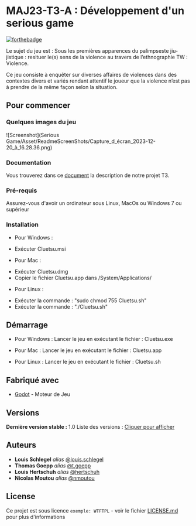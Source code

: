 # MAJ23-T3-A : Développement d'un serious game

[![forthebadge](http://forthebadge.com/images/badges/built-with-love.svg)](http://forthebadge.com)

Le sujet du jeu est  : Sous les premières apparences du palimpseste jiu-jistique : resituer le(s) sens de la violence au travers de l’ethnographie TW : Violence.

Ce jeu consiste à enquêter sur diverses affaires de violences dans des contextes divers et variés rendant attentif le joueur que la violence n’est pas à prendre de la même façon selon la situation.

## Pour commencer

### Quelques images du jeu

![Screenshot](Serious Game/Asset/ReadmeScreenShots/Capture_d_écran_2023-12-20_à_16.28.36.png)

### Documentation

Vous trouverez dans ce [document](Description.md) la description de notre projet T3.

### Pré-requis

Assurez-vous d'avoir un ordinateur sous Linux, MacOs ou Windows 7 ou supérieur

### Installation

* Pour Windows : 
- Exécuter Cluetsu.msi

* Pour Mac : 
- Exécuter Cluetsu.dmg
- Copier le fichier Cluetsu.app dans /System/Applications/

* Pour Linux : 
- Exécuter la commande : "sudo chmod 755 Cluetsu.sh"
- Exécuter la commande : "./Cluetsu.sh"

## Démarrage

* Pour Windows : 
Lancer le jeu en exécutant le fichier : Cluetsu.exe

* Pour Mac : 
Lancer le jeu en exécutant le fichier : Cluetsu.app

* Pour Linux : 
Lancer le jeu en exécutant le fichier : Cluetsu.sh

## Fabriqué avec

* [Godot](https://godotengine.org) - Moteur de Jeu


## Versions

**Dernière version stable :** 1.0
Liste des versions : [Cliquer pour afficher](https://git.unistra.fr/legroupeoui-maj-32-t3-a/seriousgame/-/tags)

## Auteurs

* **Louis Schlegel** _alias_ [@louis.schlegel](https://git.unistra.fr/louis.schlegel)
* **Thomas Goepp** _alias_ [@t.goepp](https://git.unistra.fr/t.goepp)
* **Louis Hertschuh** _alias_ [@hertschuh](https://git.unistra.fr/hertschuh)
* **Nicolas Moutou** _alias_ [@nmoutou](https://git.unistra.fr/nmoutou)

## License

Ce projet est sous licence ``exemple: WTFTPL`` - voir le fichier [LICENSE.md](LICENSE.md) pour plus d'informations


